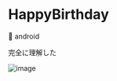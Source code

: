 # HappyBirthday
🧪 android

完全に理解した

![image](https://user-images.githubusercontent.com/33250012/124305040-83a76200-db9f-11eb-8c6a-62f191060d45.png)

